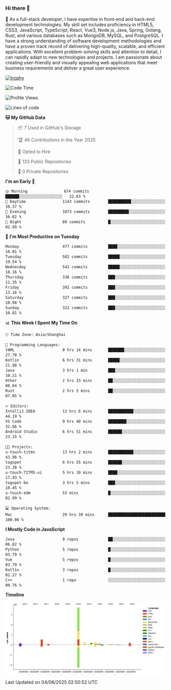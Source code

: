 ### Hi there 👋

🌱 As a full-stack developer, I have expertise in front-end and back-end development technologies. My skill set includes proficiency in HTML5, CSS3, JavaScript, TypeScript, React, Vue3, Node.js, Java, Spring, Golang, Rust, and various databases such as MongoDB, MySQL, and PostgreSQL. I have a strong understanding of software development methodologies and have a proven track record of delivering high-quality, scalable, and efficient applications. With excellent problem-solving skills and attention to detail, I can rapidly adapt to new technologies and projects. I am passionate about creating user-friendly and visually appealing web applications that meet business requirements and deliver a great user experience.

[![trophy](https://github-profile-trophy.vercel.app/?username=elton&rank=SECRET,SSS,SS,S,AAA,AA,A&theme=onedark&no-frame=true&margin-w=10)](https://github.com/ryo-ma/github-profile-trophy)

<!--START_SECTION:waka-->
![Code Time](http://img.shields.io/badge/Code%20Time-1%2C837%20hrs%2028%20mins-blue)

![Profile Views](http://img.shields.io/badge/Profile%20Views-0-blue)

![Lines of code](https://img.shields.io/badge/From%20Hello%20World%20I%27ve%20Written-5.8%20million%20lines%20of%20code-blue)

**🐱 My GitHub Data** 

> 📦 ? Used in GitHub's Storage 
 > 
> 🏆 46 Contributions in the Year 2025
 > 
> 💼 Opted to Hire
 > 
> 📜 133 Public Repositories 
 > 
> 🔑 0 Private Repositories 
 > 
**I'm an Early 🐤** 

```text
🌞 Morning                674 commits         ██████░░░░░░░░░░░░░░░░░░░   22.63 % 
🌆 Daytime                1143 commits        ██████████░░░░░░░░░░░░░░░   38.37 % 
🌃 Evening                1073 commits        █████████░░░░░░░░░░░░░░░░   36.02 % 
🌙 Night                  89 commits          █░░░░░░░░░░░░░░░░░░░░░░░░   02.99 % 
```
📅 **I'm Most Productive on Tuesday** 

```text
Monday                   477 commits         ████░░░░░░░░░░░░░░░░░░░░░   16.01 % 
Tuesday                  582 commits         █████░░░░░░░░░░░░░░░░░░░░   19.54 % 
Wednesday                541 commits         █████░░░░░░░░░░░░░░░░░░░░   18.16 % 
Thursday                 338 commits         ███░░░░░░░░░░░░░░░░░░░░░░   11.35 % 
Friday                   392 commits         ███░░░░░░░░░░░░░░░░░░░░░░   13.16 % 
Saturday                 327 commits         ███░░░░░░░░░░░░░░░░░░░░░░   10.98 % 
Sunday                   322 commits         ███░░░░░░░░░░░░░░░░░░░░░░   10.81 % 
```


📊 **This Week I Spent My Time On** 

```text
🕑︎ Time Zone: Asia/Shanghai

💬 Programming Languages: 
YAML                     8 hrs 14 mins       ███████░░░░░░░░░░░░░░░░░░   27.78 % 
Kotlin                   6 hrs 31 mins       █████░░░░░░░░░░░░░░░░░░░░   21.98 % 
Java                     3 hrs 1 min         ███░░░░░░░░░░░░░░░░░░░░░░   10.21 % 
Other                    2 hrs 33 mins       ██░░░░░░░░░░░░░░░░░░░░░░░   08.64 % 
Rust                     2 hrs 5 mins        ██░░░░░░░░░░░░░░░░░░░░░░░   07.05 % 

🔥 Editors: 
IntelliJ IDEA            13 hrs 6 mins       ███████████░░░░░░░░░░░░░░   44.19 % 
VS Code                  9 hrs 40 mins       ████████░░░░░░░░░░░░░░░░░   32.66 % 
Android Studio           6 hrs 51 mins       ██████░░░░░░░░░░░░░░░░░░░   23.15 % 

🐱‍💻 Projects: 
u-touch-titms            13 hrs 2 mins       ███████████░░░░░░░░░░░░░░   43.96 % 
togopet                  6 hrs 55 mins       ██████░░░░░░░░░░░░░░░░░░░   23.38 % 
u-touch-TITMS-ui         5 hrs 10 mins       ████░░░░░░░░░░░░░░░░░░░░░   17.43 % 
togopet-be               3 hrs 5 mins        ███░░░░░░░░░░░░░░░░░░░░░░   10.45 % 
u-touch-edm              53 mins             █░░░░░░░░░░░░░░░░░░░░░░░░   02.99 % 

💻 Operating System: 
Mac                      29 hrs 39 mins      █████████████████████████   100.00 % 
```

**I Mostly Code in JavaScript** 

```text
Java                     9 repos             ██░░░░░░░░░░░░░░░░░░░░░░░   06.82 % 
Python                   5 repos             █░░░░░░░░░░░░░░░░░░░░░░░░   03.79 % 
Vue                      5 repos             █░░░░░░░░░░░░░░░░░░░░░░░░   03.79 % 
Kotlin                   3 repos             █░░░░░░░░░░░░░░░░░░░░░░░░   02.27 % 
C++                      1 repo              ░░░░░░░░░░░░░░░░░░░░░░░░░   00.76 % 
```



**Timeline**

![Lines of Code chart](https://raw.githubusercontent.com/elton/elton/main/assets/bar_graph.png)


 Last Updated on 04/08/2025 02:50:52 UTC
<!--END_SECTION:waka-->

<!--
**elton/elton** is a ✨ _special_ ✨ repository because its `README.md` (this file) appears on your GitHub profile.

Here are some ideas to get you started:

- 🔭 I’m currently working on ...
- 🌱 I’m currently learning ...
- 👯 I’m looking to collaborate on ...
- 🤔 I’m looking for help with ...
- 💬 Ask me about ...
- 📫 How to reach me: ...
- 😄 Pronouns: ...
- ⚡ Fun fact: ...
-->
